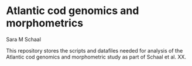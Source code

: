 # Atlantic cod genomics and morphometrics
Sara M Schaal

This repository stores the scripts and datafiles needed for analysis of the Atlantic cod genomics and morphometric study as part of Schaal et al. XX. 

